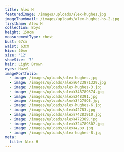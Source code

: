 ```yaml
---
title: Alex H
featuredImage: /images/uploads/alex-hughes.jpg
imageThumbnail: /images/uploads/alex-hughes-hs-2.jpg
firstName: Alex H
collection: Boys
height: 150cm
measurementType: chest
bust: 67cm
waist: 63cm
hips: 80cm
size: '12'
shoeSize: '7'
hair: Light Brown
eyes: Hazel
imagePortfolio:
  - image: /images/uploads/alex-hughes.jpg
  - image: /images/uploads/alexh6423871329.jpg
  - image: /images/uploads/alex-hughes-3.jpg
  - image: /images/uploads/alexh348789374.jpg
  - image: /images/uploads/alexh248391.jpg
  - image: /images/uploads/alexh3427893.jpg
  - image: /images/uploads/alex-hughes-6.jpg
  - image: /images/uploads/alexh42783.jpg
  - image: /images/uploads/alexh74283910.jpg
  - image: /images/uploads/alexh472389.jpg
  - image: /images/uploads/alexh324789302.jpg
  - image: /images/uploads/alexh4289.jpg
  - image: /images/uploads/alex-hughes-8.jpg
meta:
  title: Alex H
---
```


